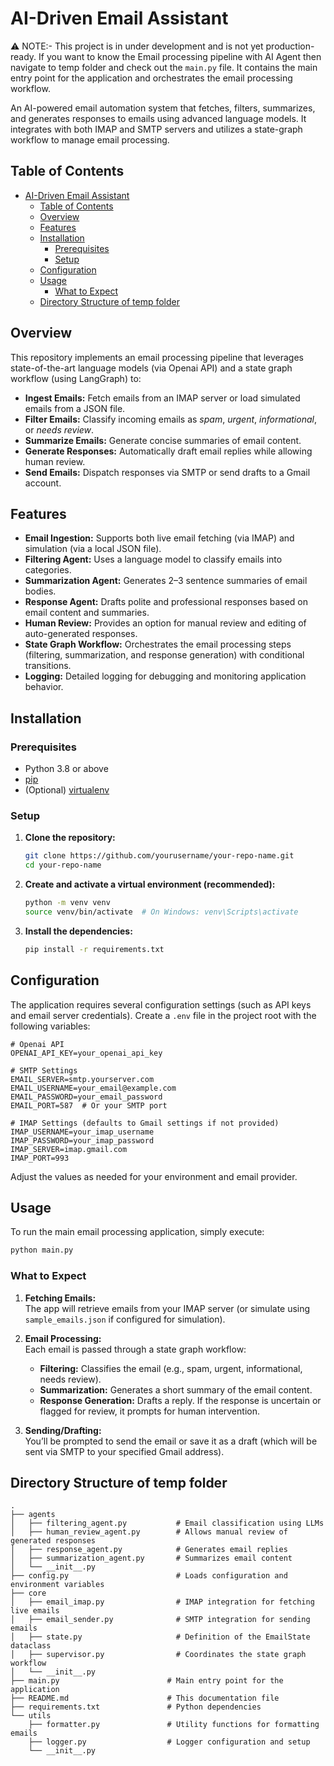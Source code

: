 # AI-Driven Email Assistant

⚠️ NOTE:- This project is in under development and is not yet production-ready. If you want to know the Email processing pipeline with AI Agent then navigate to temp folder and check out the `main.py` file. It contains the main entry point for the application and orchestrates the email processing workflow.

An AI-powered email automation system that fetches, filters, summarizes, and generates responses to emails using advanced language models. It integrates with both IMAP and SMTP servers and utilizes a state-graph workflow to manage email processing.

<!-- You can read my blog to get better understanding of the projet - [here](https://medium.com/@parthshr370/building-your-first-agent-with-openai-ai-email-agent-e6f17d3c290e) -->

## Table of Contents

- [AI-Driven Email Assistant](#ai-driven-email-assistant)
  - [Table of Contents](#table-of-contents)
  - [Overview](#overview)
  - [Features](#features)
  - [Installation](#installation)
    - [Prerequisites](#prerequisites)
    - [Setup](#setup)
  - [Configuration](#configuration)
  - [Usage](#usage)
    - [What to Expect](#what-to-expect)
  - [Directory Structure of temp folder](#directory-structure-of-temp-folder)

## Overview

This repository implements an email processing pipeline that leverages state-of-the-art language models (via Openai API) and a state graph workflow (using LangGraph) to:

- **Ingest Emails:** Fetch emails from an IMAP server or load simulated emails from a JSON file.
- **Filter Emails:** Classify incoming emails as _spam_, _urgent_, _informational_, or _needs review_.
- **Summarize Emails:** Generate concise summaries of email content.
- **Generate Responses:** Automatically draft email replies while allowing human review.
- **Send Emails:** Dispatch responses via SMTP or send drafts to a Gmail account.

## Features

- **Email Ingestion:** Supports both live email fetching (via IMAP) and simulation (via a local JSON file).
- **Filtering Agent:** Uses a language model to classify emails into categories.
- **Summarization Agent:** Generates 2–3 sentence summaries of email bodies.
- **Response Agent:** Drafts polite and professional responses based on email content and summaries.
- **Human Review:** Provides an option for manual review and editing of auto-generated responses.
- **State Graph Workflow:** Orchestrates the email processing steps (filtering, summarization, and response generation) with conditional transitions.
- **Logging:** Detailed logging for debugging and monitoring application behavior.

## Installation

### Prerequisites

- Python 3.8 or above
- [pip](https://pip.pypa.io/)
- (Optional) [virtualenv](https://virtualenv.pypa.io/)

### Setup

1. **Clone the repository:**

   ```bash
   git clone https://github.com/yourusername/your-repo-name.git
   cd your-repo-name
   ```

2. **Create and activate a virtual environment (recommended):**

   ```bash
   python -m venv venv
   source venv/bin/activate  # On Windows: venv\Scripts\activate
   ```

3. **Install the dependencies:**

   ```bash
   pip install -r requirements.txt
   ```

## Configuration

The application requires several configuration settings (such as API keys and email server credentials). Create a `.env` file in the project root with the following variables:

```dotenv
# Openai API
OPENAI_API_KEY=your_openai_api_key

# SMTP Settings
EMAIL_SERVER=smtp.yourserver.com
EMAIL_USERNAME=your_email@example.com
EMAIL_PASSWORD=your_email_password
EMAIL_PORT=587  # Or your SMTP port

# IMAP Settings (defaults to Gmail settings if not provided)
IMAP_USERNAME=your_imap_username
IMAP_PASSWORD=your_imap_password
IMAP_SERVER=imap.gmail.com
IMAP_PORT=993
```

Adjust the values as needed for your environment and email provider.

## Usage

To run the main email processing application, simply execute:

```bash
python main.py
```

### What to Expect

1. **Fetching Emails:**  
   The app will retrieve emails from your IMAP server (or simulate using `sample_emails.json` if configured for simulation).

2. **Email Processing:**  
   Each email is passed through a state graph workflow:

   - **Filtering:** Classifies the email (e.g., spam, urgent, informational, needs review).
   - **Summarization:** Generates a short summary of the email content.
   - **Response Generation:** Drafts a reply. If the response is uncertain or flagged for review, it prompts for human intervention.

3. **Sending/Drafting:**  
   You’ll be prompted to send the email or save it as a draft (which will be sent via SMTP to your specified Gmail address).

## Directory Structure of temp folder

```plaintext
.
├── agents
│   ├── filtering_agent.py           # Email classification using LLMs
│   ├── human_review_agent.py        # Allows manual review of generated responses
│   ├── response_agent.py            # Generates email replies
│   ├── summarization_agent.py       # Summarizes email content
│   └── __init__.py
├── config.py                        # Loads configuration and environment variables
├── core
│   ├── email_imap.py                # IMAP integration for fetching live emails
│   ├── email_sender.py              # SMTP integration for sending emails
│   ├── state.py                     # Definition of the EmailState dataclass
│   ├── supervisor.py                # Coordinates the state graph workflow
│   └── __init__.py
├── main.py                        # Main entry point for the application
├── README.md                      # This documentation file
├── requirements.txt               # Python dependencies
└── utils
    ├── formatter.py               # Utility functions for formatting emails
    ├── logger.py                  # Logger configuration and setup
    └── __init__.py
```
